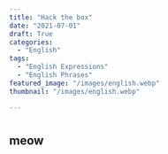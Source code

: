 ```yaml
---
title: "Hack the box"
date: "2021-07-01"
draft: True
categories:
  - "English"
tags:
  - "English Expressions"
  - "English Phrases"
featured_image: "/images/english.webp"
thumbnail: "/images/english.webp"

---
```





#

## meow
